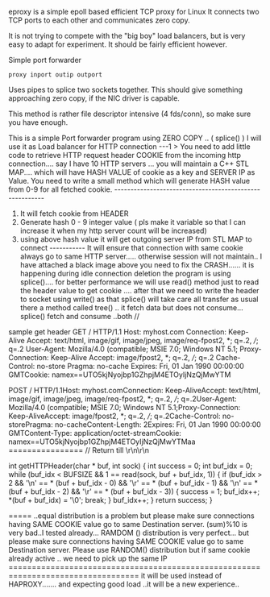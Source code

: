 eproxy is a simple epoll based efficient TCP proxy for Linux
It connects two TCP ports to each other and communicates zero copy.

It is not trying to compete with the "big boy" load balancers, 
but is very easy to adapt for experiment. It should be fairly
efficient however.

Simple port forwarder

	proxy inport outip outport

Uses pipes to splice two sockets together. This should give something
approaching zero copy, if the NIC driver is capable. 

This method is rather file descriptor intensive (4 fds/conn), so make sure you 
have enough. 

This is a simple Port forwarder program using ZERO COPY ..
( splice() ) 
I will use it as Load balancer for HTTP connection 
---1 > You need to add little code to retrieve HTTP request header COOKIE from the incoming http connection.... 
      say I have 10 HTTP servers ... you will maintain a C++ STL MAP.... which will have HASH VALUE of cookie as a         key and SERVER IP as Value.
  You need to write a small method which will generate HASH value from 0-9 for all fetched cookie. -------------------------------------------------------- 
1. It will fetch cookie from HEADER 
2. Generate hash 0 - 9 integer value ( pls make it variable so that I can increase it when my http server count will be increased) 
3. using above hash value it will get outgoing server IP from STL MAP to connect ----------- 
It will ensure that connection with same cookie always go to same HTTP server.....
otherwise session will not maintain..
I have attached a black image above you need to fix the CRASH......
it is happening during idle connection deletion the program is using splice()....
for better performance we will use read() method just to read the header value to get cookie ....
after that we need to write the header to socket using write() as that splice() will take care all transfer as usual there a method called tree() ..
it fetch data but does not consume... splice() fetch and consume ..both //

sample get header GET / HTTP/1.1 
Host: myhost.com Connection: Keep-Alive Accept: text/html, image/gif, image/jpeg, image/req-fpost2, *; 
q=.2, */*; 
q=.2 User-Agent: Mozilla/4.0 (compatible; MSIE 7.0; Windows NT 5.1; Proxy-Connection: Keep-Alive Accept: image/fpost2, *; 
q=.2, */*; 
q=.2 Cache-Control: no-store Pragma: no-cache Expires: Fri, 01 Jan 1990 00:00:00 GMTCookie: namex==UTO5kjNyojbp1GZhpjM4ETOyIjNzQjMwYTM 

POST / HTTP/1.1Host: myhost.comConnection: Keep-AliveAccept: text/html, image/gif, image/jpeg, image/req-fpost2, *; q=.2, */*; q=.2User-Agent: Mozilla/4.0 (compatible; MSIE 7.0; Windows NT 5.1;Proxy-Connection: Keep-AliveAccept: image/fpost2, *; q=.2, */*; q=.2Cache-Control: no-storePragma: no-cacheContent-Length: 2Expires: Fri, 01 Jan 1990 00:00:00 
GMTContent-Type: application/octet-streamCookie: namex==UTO5kjNyojbp1GZhpjM4ETOyIjNzQjMwYTMaa ================ //
Return till \r\n\r\n

int getHTTPHeader(char * buf, int sock) 
{ 
int success = 0; 
int buf_idx = 0; 
     while (buf_idx < BUFSIZE && 1 == read(sock, buf + buf_idx, 1)) 
      { 
       if (buf_idx > 2 && '\n' == * (buf + buf_idx - 0) && '\r' == * (buf + buf_idx - 1) && '\n' == * (buf + buf_idx - 2) && '\r' == * (buf + buf_idx - 3)) 
       { 
        success = 1; buf_idx++; 
	*(buf + buf_idx) = '\0'; break; 
       } 
       buf_idx++; 
    } 
       return success;
 } 
 
 
 ===== ..equal distribution is a problem but please make sure connections having SAME COOKIE value go to same Destination server. (sum)%10 is very bad..I tested already... RAMDOM () distribution is very perfect... but please make sure connections having SAME COOKIE value go to same Destination server. 
 Please use RANDOM() distribution but if same cookie already active ..
 we need to pick up the same IP ==================================================================================  it will be used instead of HAPROXY....... 
 and expecting good load ..it will be a new experience.. 
